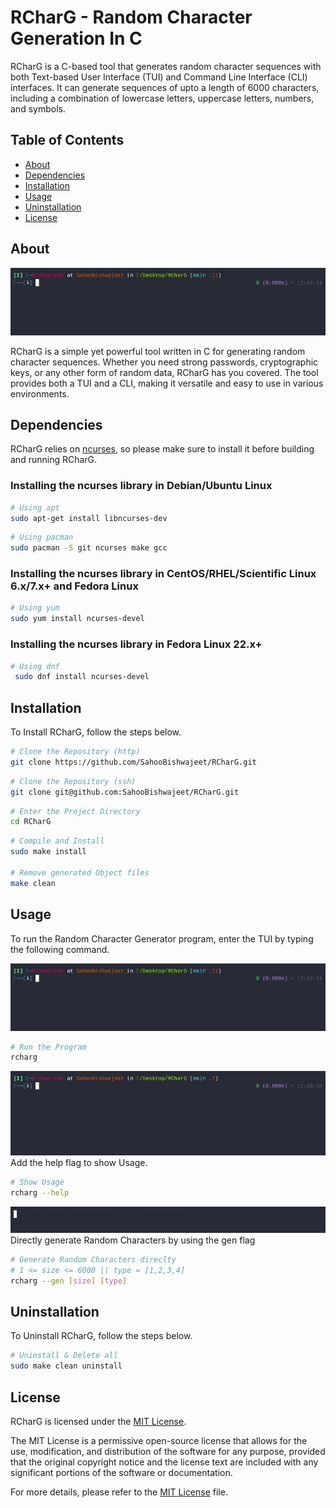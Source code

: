 # RCharG - Random Character Generation In C

RCharG is a C-based tool that generates random character sequences with both Text-based User Interface (TUI) and Command Line Interface (CLI) interfaces. It can generate sequences of upto a length of 6000 characters, including a combination of lowercase letters, uppercase letters, numbers, and symbols.

## Table of Contents

- [About](#about)
- [Dependencies](#dependencies)
- [Installation](#installation)
- [Usage](#usage)
- [Uninstallation](#uninstallation)
- [License](#license)

## About

![RCharG Demo](gif/rcharg.gif)

RCharG is a simple yet powerful tool written in C for generating random character sequences. Whether you need strong passwords, cryptographic keys, or any other form of random data, RCharG has you covered. The tool provides both a TUI and a CLI, making it versatile and easy to use in various environments.

## Dependencies

RCharG relies on [ncurses](https://invisible-island.net/ncurses/), so please make sure to install it before building and running RCharG.

### Installing the ncurses library in Debian/Ubuntu Linux

```bash
# Using apt
sudo apt-get install libncurses-dev
```

```bash
# Using pacman
sudo pacman -S git ncurses make gcc
```

### Installing the ncurses library in CentOS/RHEL/Scientific Linux 6.x/7.x+ and Fedora Linux

```bash
# Using yum
sudo yum install ncurses-devel
```

### Installing the ncurses library in Fedora Linux 22.x+

```bash
# Using dnf
 sudo dnf install ncurses-devel
```

## Installation

To Install RCharG, follow the steps below.

```bash
# Clone the Repository (http)
git clone https://github.com/SahooBishwajeet/RCharG.git
```

```bash
# Clone the Repository (ssh)
git clone git@github.com:SahooBishwajeet/RCharG.git
```

```bash
# Enter the Project Directory
cd RCharG
```

```bash
# Compile and Install
sudo make install

# Remove generated Object files
make clean
```

## Usage

To run the Random Character Generator program, enter the TUI by typing the following command.

![RCharG Demo](gif/rcharg.gif)
```bash
# Run the Program
rcharg
```

![RCharG Help](gif/rchargHelp.gif)
Add the help flag to show Usage.

```bash
# Show Usage
rcharg --help 
```

![RCharG Direct Generation](gif/rchargGen.gif)
Directly generate Random Characters by using the gen flag

```bash
# Generate Random Characters direclty
# 1 <= size <= 6000 || type = [1,2,3,4]
rcharg --gen [size] [type]
```

## Uninstallation

To Uninstall RCharG, follow the steps below.

```bash
# Uninstall & Delete all
sudo make clean uninstall
```

## License

RCharG is licensed under the [MIT License](LICENSE).

The MIT License is a permissive open-source license that allows for the use, modification, and distribution of the software for any purpose, provided that the original copyright notice and the license text are included with any significant portions of the software or documentation.

For more details, please refer to the [MIT License](LICENSE) file.
